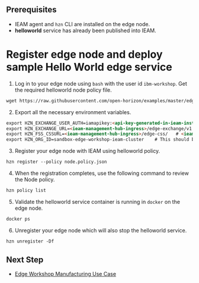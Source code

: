 ## Prerequisites

- IEAM agent and `hzn` CLI are installed on the edge node.
- **helloworld** service has already been published into IEAM.

# Register edge node and deploy sample Hello World edge service

1) Log in to your edge node using `bash` with the user id `ibm-workshop`. Get the required helloworld node policy file.

```markdown
wget https://raw.githubusercontent.com/open-horizon/examples/master/edge/services/helloworld/horizon/node.policy.json
```

2) Export all the necessary environment variables.

```markdown
export HZN_EXCHANGE_USER_AUTH=iamapikey:<api-key-generated-in-ieam-installation>
export HZN_EXCHANGE_URL=<ieam-management-hub-ingress>/edge-exchange/v1  # <ieam-management-hub-ingress> is same as CLUSTER_URL, exported in IEAM Installment
export HZN_FSS_CSSURL=<ieam-management-hub-ingress>/edge-css/   # <ieam-management-hub-ingress> is same as CLUSTER_URL, exported in IEAM installation
export HZN_ORG_ID=sandbox-edge-workshop-ieam-cluster    # This should be same organization id you created while Installing IEAM hub
```

3) Register your edge node with IEAM using helloworld policy.

```markdown
hzn register --policy node.policy.json
```

4) When the registration completes, use the following command to review the Node policy.

```markdown
hzn policy list
```

5) Validate the helloworld service container is running in `docker` on the edge node.

```markdown
docker ps
```

6) Unregister your edge node which will also stop the helloworld service.

```markdown
hzn unregister -Df
```

## Next Step

- [Edge Workshop Manufacturing Use Case](edge-manufacturing-usecase.md)